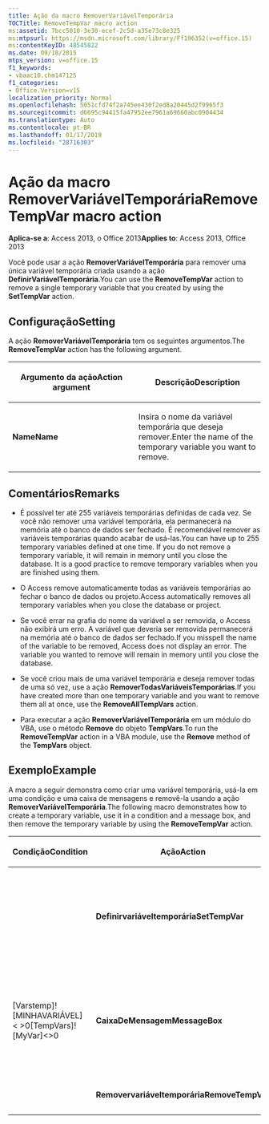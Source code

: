 ```yaml
---
title: Ação da macro RemoverVariávelTemporária
TOCTitle: RemoveTempVar macro action
ms:assetid: 7bcc5010-3e30-ecef-2c5d-a35e73c8e325
ms:mtpsurl: https://msdn.microsoft.com/library/Ff196352(v=office.15)
ms:contentKeyID: 48545822
ms.date: 09/18/2015
mtps_version: v=office.15
f1_keywords:
- vbaac10.chm147125
f1_categories:
- Office.Version=v15
localization_priority: Normal
ms.openlocfilehash: 5051cfd74f2a745ee430f2ed8a20445d2f9965f3
ms.sourcegitcommit: d6695c94415fa47952ee7961a69660abc0904434
ms.translationtype: Auto
ms.contentlocale: pt-BR
ms.lasthandoff: 01/17/2019
ms.locfileid: "28716303"
---
```

# <a name="removetempvar-macro-action"></a><span data-ttu-id="eb4ed-102">Ação da macro RemoverVariávelTemporária</span><span class="sxs-lookup"><span data-stu-id="eb4ed-102">RemoveTempVar macro action</span></span>


<span data-ttu-id="eb4ed-103">**Aplica-se a**: Access 2013, o Office 2013</span><span class="sxs-lookup"><span data-stu-id="eb4ed-103">**Applies to**: Access 2013, Office 2013</span></span>



<span data-ttu-id="eb4ed-104">Você pode usar a ação **RemoverVariávelTemporária** para remover uma única variável temporária criada usando a ação **DefinirVariávelTemporária**.</span><span class="sxs-lookup"><span data-stu-id="eb4ed-104">You can use the **RemoveTempVar** action to remove a single temporary variable that you created by using the **SetTempVar** action.</span></span>

## <a name="setting"></a><span data-ttu-id="eb4ed-105">Configuração</span><span class="sxs-lookup"><span data-stu-id="eb4ed-105">Setting</span></span>

<span data-ttu-id="eb4ed-106">A ação **RemoverVariávelTemporária** tem os seguintes argumentos.</span><span class="sxs-lookup"><span data-stu-id="eb4ed-106">The **RemoveTempVar** action has the following argument.</span></span>

<table>
<colgroup>
<col style="width: 50%" />
<col style="width: 50%" />
</colgroup>
<thead>
<tr class="header">
<th><p><span data-ttu-id="eb4ed-107">Argumento da ação</span><span class="sxs-lookup"><span data-stu-id="eb4ed-107">Action argument</span></span></p></th>
<th><p><span data-ttu-id="eb4ed-108">Descrição</span><span class="sxs-lookup"><span data-stu-id="eb4ed-108">Description</span></span></p></th>
</tr>
</thead>
<tbody>
<tr class="odd">
<td><p><span data-ttu-id="eb4ed-109"><strong>Name</strong></span><span class="sxs-lookup"><span data-stu-id="eb4ed-109"><strong>Name</strong></span></span></p></td>
<td><p><span data-ttu-id="eb4ed-110">Insira o nome da variável temporária que deseja remover.</span><span class="sxs-lookup"><span data-stu-id="eb4ed-110">Enter the name of the temporary variable you want to remove.</span></span></p></td>
</tr>
</tbody>
</table>


## <a name="remarks"></a><span data-ttu-id="eb4ed-111">Comentários</span><span class="sxs-lookup"><span data-stu-id="eb4ed-111">Remarks</span></span>

  - <span data-ttu-id="eb4ed-p101">É possível ter até 255 variáveis temporárias definidas de cada vez. Se você não remover uma variável temporária, ela permanecerá na memória até o banco de dados ser fechado. É recomendável remover as variáveis temporárias quando acabar de usá-las.</span><span class="sxs-lookup"><span data-stu-id="eb4ed-p101">You can have up to 255 temporary variables defined at one time. If you do not remove a temporary variable, it will remain in memory until you close the database. It is a good practice to remove temporary variables when you are finished using them.</span></span>

  - <span data-ttu-id="eb4ed-115">O Access remove automaticamente todas as variáveis temporárias ao fechar o banco de dados ou projeto.</span><span class="sxs-lookup"><span data-stu-id="eb4ed-115">Access automatically removes all temporary variables when you close the database or project.</span></span>

  - <span data-ttu-id="eb4ed-p102">Se você errar na grafia do nome da variável a ser removida, o Access não exibirá um erro. A variável que deveria ser removida permanecerá na memória até o banco de dados ser fechado.</span><span class="sxs-lookup"><span data-stu-id="eb4ed-p102">If you misspell the name of the variable to be removed, Access does not display an error. The variable you wanted to remove will remain in memory until you close the database.</span></span>

  - <span data-ttu-id="eb4ed-118">Se você criou mais de uma variável temporária e deseja remover todas de uma só vez, use a ação **RemoverTodasVariáveisTemporárias**.</span><span class="sxs-lookup"><span data-stu-id="eb4ed-118">If you have created more than one temporary variable and you want to remove them all at once, use the **RemoveAllTempVars** action.</span></span>

  - <span data-ttu-id="eb4ed-119">Para executar a ação **RemoverVariávelTemporária** em um módulo do VBA, use o método **Remove** do objeto **TempVars**.</span><span class="sxs-lookup"><span data-stu-id="eb4ed-119">To run the **RemoveTempVar** action in a VBA module, use the **Remove** method of the **TempVars** object.</span></span>

## <a name="example"></a><span data-ttu-id="eb4ed-120">Exemplo</span><span class="sxs-lookup"><span data-stu-id="eb4ed-120">Example</span></span>

<span data-ttu-id="eb4ed-121">A macro a seguir demonstra como criar uma variável temporária, usá-la em uma condição e uma caixa de mensagens e removê-la usando a ação **RemoverVariávelTemporária**.</span><span class="sxs-lookup"><span data-stu-id="eb4ed-121">The following macro demonstrates how to create a temporary variable, use it in a condition and a message box, and then remove the temporary variable by using the **RemoveTempVar** action.</span></span>

<table>
<colgroup>
<col style="width: 33%" />
<col style="width: 33%" />
<col style="width: 33%" />
</colgroup>
<thead>
<tr class="header">
<th><p><span data-ttu-id="eb4ed-122">Condição</span><span class="sxs-lookup"><span data-stu-id="eb4ed-122">Condition</span></span></p></th>
<th><p><span data-ttu-id="eb4ed-123">Ação</span><span class="sxs-lookup"><span data-stu-id="eb4ed-123">Action</span></span></p></th>
<th><p><span data-ttu-id="eb4ed-124">Argumentos</span><span class="sxs-lookup"><span data-stu-id="eb4ed-124">Arguments</span></span></p></th>
</tr>
</thead>
<tbody>
<tr class="odd">
<td><p></p></td>
<td><p><span data-ttu-id="eb4ed-125"><strong>Definirvariáveltemporária</strong></span><span class="sxs-lookup"><span data-stu-id="eb4ed-125"><strong>SetTempVar</strong></span></span></p></td>
<td><p><span data-ttu-id="eb4ed-126"><strong>Nome</strong>: MINHAVARIÁVEL<strong>expressão</strong>: CaixaDeEntrada (&quot;Insira um número diferente de zero.&quot;)</span><span class="sxs-lookup"><span data-stu-id="eb4ed-126"><strong>Name</strong>: MyVar<strong>Expression</strong>: InputBox(&quot;Enter a non-zero number.&quot;)</span></span></p></td>
</tr>
<tr class="even">
<td><p><span data-ttu-id="eb4ed-127">[Varstemp]! [MINHAVARIÁVEL] &lt; &gt;0</span><span class="sxs-lookup"><span data-stu-id="eb4ed-127">[TempVars]![MyVar]&lt;&gt;0</span></span></p></td>
<td><p><span data-ttu-id="eb4ed-128"><strong>CaixaDeMensagem</strong></span><span class="sxs-lookup"><span data-stu-id="eb4ed-128"><strong>MessageBox</strong></span></span></p></td>
<td><p><span data-ttu-id="eb4ed-129"><strong>Mensagem</strong>: =&quot;você digitou &quot; &amp; [Varstemp]! [MINHAVARIÁVEL] &amp; &quot;. &quot; <strong>Alarme sonoro</strong>: <strong>YesType</strong>: <strong>informações</strong></span><span class="sxs-lookup"><span data-stu-id="eb4ed-129"><strong>Message</strong>: =&quot;You entered &quot; &amp; [TempVars]![MyVar] &amp; &quot;.&quot;<strong>Beep</strong>: <strong>YesType</strong>: <strong>Information</strong></span></span></p></td>
</tr>
<tr class="odd">
<td><p></p></td>
<td><p><span data-ttu-id="eb4ed-130"><strong>Removervariáveltemporária</strong></span><span class="sxs-lookup"><span data-stu-id="eb4ed-130"><strong>RemoveTempVar</strong></span></span></p></td>
<td><p><span data-ttu-id="eb4ed-131"><strong>Nome</strong>: MinhaVar</span><span class="sxs-lookup"><span data-stu-id="eb4ed-131"><strong>Name</strong>: MyVar</span></span></p></td>
</tr>
</tbody>
</table>

